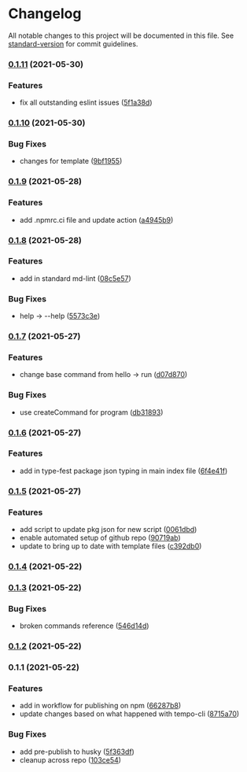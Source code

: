 # Changelog

All notable changes to this project will be documented in this file. See [standard-version](https://github.com/conventional-changelog/standard-version) for commit guidelines.

### [0.1.11](http://github.com///compare/v0.1.10...v0.1.11) (2021-05-30)


### Features

* fix all outstanding eslint issues ([5f1a38d](http://github.com///commit/5f1a38ddeed1ed5f9a904a23084327ba91b0c521))

### [0.1.10](http://github.com///compare/v0.1.9...v0.1.10) (2021-05-30)


### Bug Fixes

* changes for template ([9bf1955](http://github.com///commit/9bf195597878dbceb1a450d20dc29dfb728aa370))

### [0.1.9](http://github.com///compare/v0.1.8...v0.1.9) (2021-05-28)


### Features

* add .npmrc.ci file and update action ([a4945b9](http://github.com///commit/a4945b9c56af829804486f2d7381cc99b580cbae))

### [0.1.8](http://github.com///compare/v0.1.7...v0.1.8) (2021-05-28)


### Features

* add in standard md-lint ([08c5e57](http://github.com///commit/08c5e57dbba889375f3ea485bab2fb213a40f565))


### Bug Fixes

* help -> --help ([5573c3e](http://github.com///commit/5573c3eeb9c2df46b66d021ebadd7c6704b14940))

### [0.1.7](http://github.com///compare/v0.1.6...v0.1.7) (2021-05-27)


### Features

* change base command from hello -> run ([d07d870](http://github.com///commit/d07d8708c6d46ea4f87909ca57b0989e83f8d472))


### Bug Fixes

* use createCommand for program ([db31893](http://github.com///commit/db318930671e89daa2ccfacd0e583107e320ed6b))

### [0.1.6](http://github.com///compare/v0.1.5...v0.1.6) (2021-05-27)


### Features

* add in type-fest package json typing in main index file ([6f4e41f](http://github.com///commit/6f4e41ff1be8cf99b8ac1147d5160b62401de32d))

### [0.1.5](http://github.com///compare/v0.1.4...v0.1.5) (2021-05-27)


### Features

* add script to update pkg json for new script ([0061dbd](http://github.com///commit/0061dbd21277cfdce0d55601896cdef3962a321f))
* enable automated setup of github repo ([90719ab](http://github.com///commit/90719ab9016cf4902293ed8e831e55579095f9b3))
* update to bring up to date with template files ([c392db0](http://github.com///commit/c392db03ab15af94af6a6f6c7fe2f72c5cd5c531))

### [0.1.4](https://github.com/okeeffed/nodejs-cli-template/compare/v0.1.3...v0.1.4) (2021-05-22)

### [0.1.3](https://github.com/okeeffed/nodejs-cli-template/compare/v0.1.2...v0.1.3) (2021-05-22)


### Bug Fixes

* broken commands reference ([546d14d](https://github.com/okeeffed/nodejs-cli-template/commit/546d14dc8087940d8341478443dae0ea324ac355))

### [0.1.2](https://github.com/okeeffed/nodejs-cli-template/compare/v0.1.1...v0.1.2) (2021-05-22)

### 0.1.1 (2021-05-22)


### Features

* add in workflow for publishing on npm ([66287b8](https://github.com/okeeffed/nodejs-cli-template/commit/66287b8c5cf13383c2bf59b764f7628674810649))
* update changes based on what happened with tempo-cli ([8715a70](https://github.com/okeeffed/nodejs-cli-template/commit/8715a705f9e711fe4cd2daee25cdc52c2227dbea))


### Bug Fixes

* add pre-publish to husky ([5f363df](https://github.com/okeeffed/nodejs-cli-template/commit/5f363df5254a01a8f334fbff873d5e468ae0b559))
* cleanup across repo ([103ce54](https://github.com/okeeffed/nodejs-cli-template/commit/103ce54128a019f5d7dbe3e44ba6875b0894a36a))
